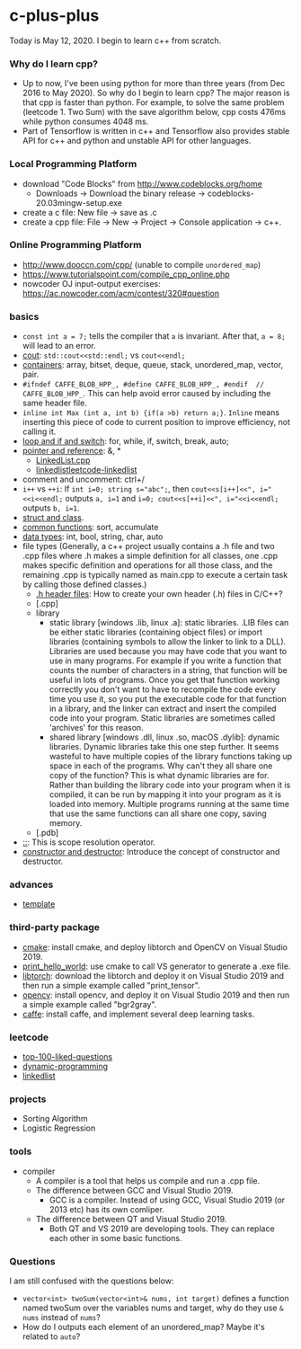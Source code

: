 # c-plus-plus
Today is May 12, 2020. I begin to learn c++ from scratch.
### Why do I learn cpp?
+ Up to now, I've been using python for more than three years (from Dec 2016 to May 2020). So why do I begin to learn cpp? The major reason is that cpp is faster than python. For example, to solve the same problem (leetcode 1. Two Sum) with the save algorithm below, cpp costs 476ms while python consumes 4048 ms.
+ Part of Tensorflow is written in c++ and Tensorflow also provides stable API for c++ and python and unstable API for other languages.
### Local Programming Platform
+ download "Code Blocks" from http://www.codeblocks.org/home
  + Downloads -> Download the binary release -> codeblocks-20.03mingw-setup.exe
+ create a c file: New file -> save as .c
+ create a cpp file: File -> New -> Project -> Console application -> c++.
### Online Programming Platform
+ http://www.dooccn.com/cpp/ (unable to compile `unordered_map`)
+ https://www.tutorialspoint.com/compile_cpp_online.php
+ nowcoder OJ input-output exercises: https://ac.nowcoder.com/acm/contest/320#question
### basics
+ `const int a = 7;` tells the compiler that `a` is invariant. After that, `a = 8;` will lead to an error.
+ [cout](https://github.com/suzyi/cpp/blob/master/basics/cout.md): `std::cout<<std::endl;` vs `cout<<endl;`
+ [containers](https://github.com/suzyi/cpp/blob/master/basics/containers.md): array, bitset, deque, queue, stack, unordered_map, vector, pair.
+ `#ifndef CAFFE_BLOB_HPP_, #define CAFFE_BLOB_HPP_, #endif  // CAFFE_BLOB_HPP_`. This can help avoid error caused by including the same header file.
+ `inline int Max (int a, int b) {if(a >b) return a;}`. `Inline` means inserting this piece of code to current position to improve efficiency, not calling it.
+ [loop and if and switch](https://github.com/suzyi/cpp/blob/master/basics/loop_if.md): for, while, if, switch, break, auto;
+ [pointer and reference](https://github.com/suzyi/cpp/blob/master/basics/pointer_reference.md): &, *
  + [LinkedList.cpp](https://github.com/suzyi/cpp/blob/master/basics/LinkedList.cpp)
  + [linkedlist](https://github.com/suzyi/cpp/blob/master/leetcode/linkedlist.md)[leetcode-linkedlist](https://github.com/suzyi/cpp/blob/master/leetcode/linkedlist.md)
+ comment and uncomment: ctrl+/
+ `i++` vs `++i`: If `int i=0; string s="abc";`, then `cout<<s[i++]<<", i="<<i<<endl;` outputs `a, i=1` and `i=0; cout<<s[++i]<<", i="<<i<<endl;` outputs `b, i=1`.
+ [struct and class](https://github.com/suzyi/cpp/blob/master/basics/struct_class.md).
+ [common functions](https://github.com/suzyi/cpp/blob/master/basics/common_functions.md): sort, accumulate
+ [data types](https://github.com/suzyi/cpp/blob/master/basics/data_types.md): int, bool, string, char, auto
+ file types (Generally, a c++ project usually contains a .h file and two .cpp files where .h makes a simple definition for all classes, one .cpp makes specific definition and operations for all those class, and the remaining .cpp is typically named as main.cpp to execute a certain task by calling those defined classes.)
  + [.h header files](https://github.com/suzyi/cpp/blob/master/basics/header.md): How to create your own header (.h) files in C/C++?
  + [.cpp]
  + library
    + static library [windows .lib, linux .a]: static libraries. .LIB files can be either static libraries (containing object files) or import libraries (containing symbols to allow the linker to link to a DLL). Libraries are used because you may have code that you want to use in many programs. For example if you write a function that counts the number of characters in a string, that function will be useful in lots of programs. Once you get that function working correctly you don't want to have to recompile the code every time you use it, so you put the executable code for that function in a library, and the linker can extract and insert the compiled code into your program. Static libraries are sometimes called 'archives' for this reason.
    + shared library [windows .dll, linux .so, macOS .dylib]: dynamic libraries. Dynamic libraries take this one step further. It seems wasteful to have multiple copies of the library functions taking up space in each of the programs. Why can't they all share one copy of the function? This is what dynamic libraries are for. Rather than building the library code into your program when it is compiled, it can be run by mapping it into your program as it is loaded into memory. Multiple programs running at the same time that use the same functions can all share one copy, saving memory.
  + [.pdb]
+ [::](https://github.com/suzyi/cpp/blob/master/basics/scope-resolution-operator.md): This is scope resolution operator.
+ [constructor and destructor](https://github.com/suzyi/cpp/blob/master/basics/constructor_and_destructor.md): Introduce the concept of constructor and destructor.
### advances
+ [template](https://github.com/suzyi/cpp/blob/master/advances/template/readme.md)
### third-party package
+ [cmake](https://github.com/suzyi/cpp/blob/master/cmake/cmake.md): install cmake, and deploy libtorch and OpenCV on Visual Studio 2019.
+ [print_hello_world](https://github.com/suzyi/cpp/tree/master/cmake/examples/print_hello_world): use cmake to call VS generator to generate a .exe file.
+ [libtorch](https://github.com/suzyi/cpp/blob/master/deep-learning/libtorch.md): download the libtorch and deploy it on Visual Studio 2019 and then run a simple example called "print_tensor".
+ [opencv](https://github.com/suzyi/cpp/blob/master/deep-learning/opencv.md): install opencv, and deploy it on Visual Studio 2019 and then run a simple example called "bgr2gray".
+ [caffe](https://github.com/suzyi/cpp/tree/master/caffe): install caffe, and implement several deep learning tasks.
### leetcode
+ [top-100-liked-questions](https://github.com/suzyi/cpp/blob/master/leetcode/top-100-liked-questions.md)
+ [dynamic-programming](https://github.com/suzyi/cpp/blob/master/leetcode/dynamic-programming.md)
+ [linkedlist](https://github.com/suzyi/cpp/blob/master/leetcode/linkedlist.md)
### projects
+ Sorting Algorithm
+ Logistic Regression
### tools
+ compiler
  + A compiler is a tool that helps us compile and run a .cpp file.
  + The difference between GCC and Visual Studio 2019. 
    + GCC is a compiler. Instead of using GCC, Visual Studio 2019 (or 2013 etc) has its own comliper.
  + The difference between QT and Visual Studio 2019. 
    + Both QT and VS 2019 are developing tools. They can replace each other in some basic functions.
### Questions
I am still confused with the questions below:
+ `vector<int> twoSum(vector<int>& nums, int target)` defines a function named twoSum over the variables nums and target, why do they use `& nums` instead of `nums`?
+ How do I outputs each element of an unordered_map? Maybe it's related to `auto`?

